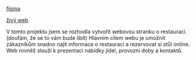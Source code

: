 [figma](https://www.figma.com/design/bkGhYVhVkJflKMIgeJs9fp/OzerchukYuliana?node-id=0-1&t=EnUlU8jCRthbedla-1)

[živý web](http://pslib-cz.github.io/2024-p2b-web-projekt-yullcha)

V tomto projektu jsem se rozhodla vytvořit webovou stranku o restauraci.(doufám, že se to vám bude libít)
Hlavním cílem webu je umožnit zákazníkům snadno najít informace o restauraci a rezervovat si stůl online. Web rovněž slouží k prezentaci nabídky jídel, provozní doby a kontaktů.
